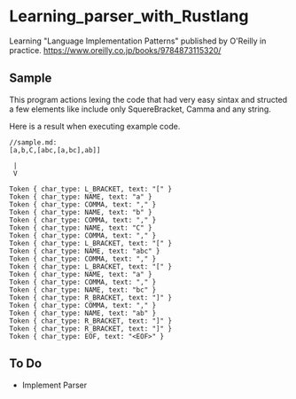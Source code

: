 # Learning_parser_with_Rustlang
Learning "Language Implementation Patterns" published by O'Reilly in practice. https://www.oreilly.co.jp/books/9784873115320/

## Sample
This program actions lexing the code that had very easy sintax and structed a few elements like include only SquereBracket, Camma and any string.   

Here is a result when executing example code.   

```
//sample.md:
[a,b,C,[abc,[a,bc],ab]]

 |
 V

Token { char_type: L_BRACKET, text: "[" }
Token { char_type: NAME, text: "a" }
Token { char_type: COMMA, text: "," }
Token { char_type: NAME, text: "b" }
Token { char_type: COMMA, text: "," }
Token { char_type: NAME, text: "C" }
Token { char_type: COMMA, text: "," }
Token { char_type: L_BRACKET, text: "[" }
Token { char_type: NAME, text: "abc" }
Token { char_type: COMMA, text: "," }
Token { char_type: L_BRACKET, text: "[" }
Token { char_type: NAME, text: "a" }
Token { char_type: COMMA, text: "," }
Token { char_type: NAME, text: "bc" }
Token { char_type: R_BRACKET, text: "]" }
Token { char_type: COMMA, text: "," }
Token { char_type: NAME, text: "ab" }
Token { char_type: R_BRACKET, text: "]" }
Token { char_type: R_BRACKET, text: "]" }
Token { char_type: EOF, text: "<EOF>" }
```

## To Do
- Implement Parser